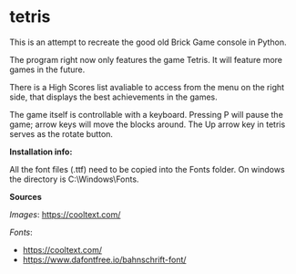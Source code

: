 # tetris

This is an attempt to recreate the good old Brick Game console in Python.

The program right now only features the game Tetris. It will feature more games in the future.

There is a High Scores list avaliable to access from the menu on the right side, that displays the best achievements in the games.

The game itself is controllable with a keyboard. Pressing P will pause the game; arrow keys will move the blocks around. The Up arrow key in tetris serves as the rotate button.

**Installation info:**

All the font files (.ttf) need to be copied into the Fonts folder. On windows the directory is C:\Windows\Fonts.

**Sources**

_Images_: https://cooltext.com/

_Fonts_:
- https://cooltext.com/
- https://www.dafontfree.io/bahnschrift-font/
